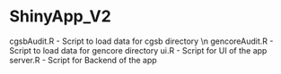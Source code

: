 # ShinyApp_V2

cgsbAudit.R - Script to load data for cgsb directory \n
gencoreAudit.R - Script to load data for gencore directory
ui.R - Script for UI of the app
server.R - Script for Backend of the app
